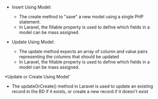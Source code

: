 * Insert Using Model:
   - The create method to "save" a new model using a single PHP statement.
   - In Laravel, the fillable property is used to define which fields in a model can be mass assigned.

* Update Using Model:
   - The update method expects an array of column and value pairs representing the columns that should be updated
   - In Laravel, the fillable property is used to define which fields in a model can be mass assigned.

*Update or Create Using Model'
   - The updateOrCreate() method in Laravel is used to update an existing record in the BD if
     it exists, or create a new record if it doesn't exist